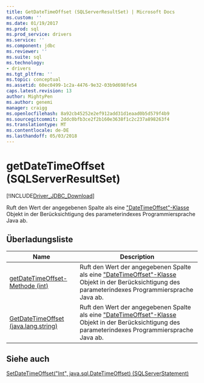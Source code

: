 ```yaml
---
title: GetDateTimeOffset (SQLServerResultSet) | Microsoft Docs
ms.custom: ''
ms.date: 01/19/2017
ms.prod: sql
ms.prod_service: drivers
ms.service: ''
ms.component: jdbc
ms.reviewer: ''
ms.suite: sql
ms.technology:
- drivers
ms.tgt_pltfrm: ''
ms.topic: conceptual
ms.assetid: 60ec0499-1c2a-4476-9e32-03b9d698fe54
caps.latest.revision: 13
author: MightyPen
ms.author: genemi
manager: craigg
ms.openlocfilehash: 8a92cb45252e2ef912add31d1eaad0b5d579f4b9
ms.sourcegitcommit: 2ddc0bfb3ce2f2b160e3638f1c2c237a898263f4
ms.translationtype: MT
ms.contentlocale: de-DE
ms.lasthandoff: 05/03/2018
---
```

# <a name="getdatetimeoffset-sqlserverresultset"></a>getDateTimeOffset (SQLServerResultSet)
[!INCLUDE[Driver_JDBC_Download](../../../includes/driver_jdbc_download.md)]

  Ruft den Wert der angegebenen Spalte als eine ["DateTimeOffset"-Klasse](../../../connect/jdbc/reference/datetimeoffset-class.md) Objekt in der Berücksichtigung des parameterindexes Programmiersprache Java ab.  
  
## <a name="overload-list"></a>Überladungsliste  
  
|Name|Description|  
|----------|-----------------|  
|[getDateTimeOffset-Methode (int)](../../../connect/jdbc/reference/getdatetimeoffset-int-sqlserverresultset.md)|Ruft den Wert der angegebenen Spalte als eine ["DateTimeOffset"-Klasse](../../../connect/jdbc/reference/datetimeoffset-class.md) Objekt in der Berücksichtigung des parameterindexes Programmiersprache Java ab.|  
|[GetDateTimeOffset (java.lang.string)](../../../connect/jdbc/reference/getdatetimeoffset-java-lang-string-sqlserverresultset.md)|Ruft den Wert der angegebenen Spalte als eine ["DateTimeOffset"-Klasse](../../../connect/jdbc/reference/datetimeoffset-class.md) Objekt in der Berücksichtigung des parameterindexes Programmiersprache Java ab.|  
  
## <a name="see-also"></a>Siehe auch  
 [SetDateTimeOffset&#40;"Int", java.sql.DateTimeOffset&#41; &#40;SQLServerStatement&#41;](../../../connect/jdbc/reference/setdatetimeoffset-int-java-sql-datetimeoffset-sqlserverstatement.md)  
  
  
